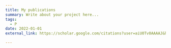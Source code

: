 ```yaml
---
title: My publications
summary: Write about your project here...
tags:
  - P
date: 2022-01-01
external_link: https://scholar.google.com/citations?user=aiU0Tv0AAAAJ&hl=en

---
```

